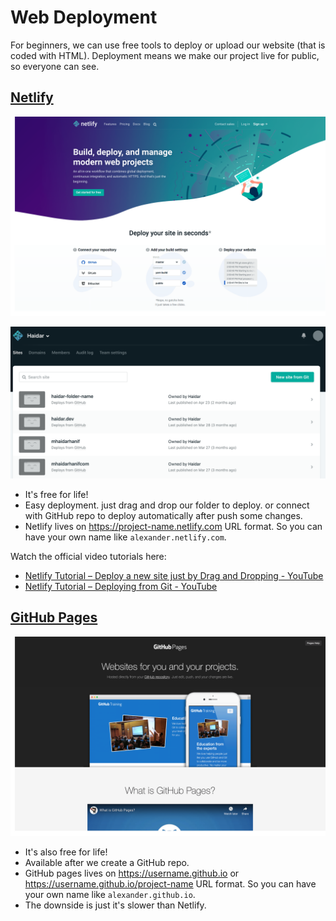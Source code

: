 # Web Deployment

For beginners, we can use free tools to deploy or upload our website (that is coded with HTML). Deployment means we make our project live for public, so everyone can see.

## [Netlify](https://netlify.com)

![](images/web-deployment-netlify.png)

![](images/web-deployment-netlify-sites.png)

- It's free for life!
- Easy deployment. just drag and drop our folder to deploy. or connect with GitHub repo to deploy automatically after push some changes.
- Netlify lives on <https://project-name.netlify.com> URL format. So you can have your own name like `alexander.netlify.com`.

Watch the official video tutorials here:

- [Netlify Tutorial – Deploy a new site just by Drag and Dropping - YouTube](https://www.youtube.com/watch?v=vywDFg2uIxY)
- [Netlify Tutorial – Deploying from Git - YouTube](https://www.youtube.com/watch?v=mN9oI98As_4)

## [GitHub Pages](https://pages.github.com)

![](images/github-pages.png)

- It's also free for life!
- Available after we create a GitHub repo.
- GitHub pages lives on <https://username.github.io> or <https://username.github.io/project-name> URL format. So you can have your own name like `alexander.github.io`.
- The downside is just it's slower than Netlify.
